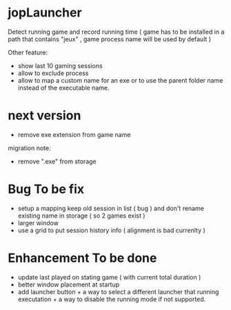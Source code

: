 # jopLauncher

Detect running game and record running time ( game has to be installed in a path that contains "jeux" , game process name will be used by default )

Other feature:
- show last 10 gaming sessions
- allow to exclude process
- allow to map a custom name for an exe or to use the parent folder name instead of the executable name.

# next version
- remove exe extension from game name

migration note:
- remove ".exe" from storage


# Bug To be fix
- setup a mapping keep old session in list ( bug ) and don't rename existing name in storage ( so 2 games exist )
- larger window
- use a grid to put session history info ( alignment is bad currenlty )

# Enhancement To be done
- update last played on stating game ( with current total duration )
- better window placement at startup
- add launcher button + a way to select a different launcher that running executation + a way to disable the running mode if not supported.
